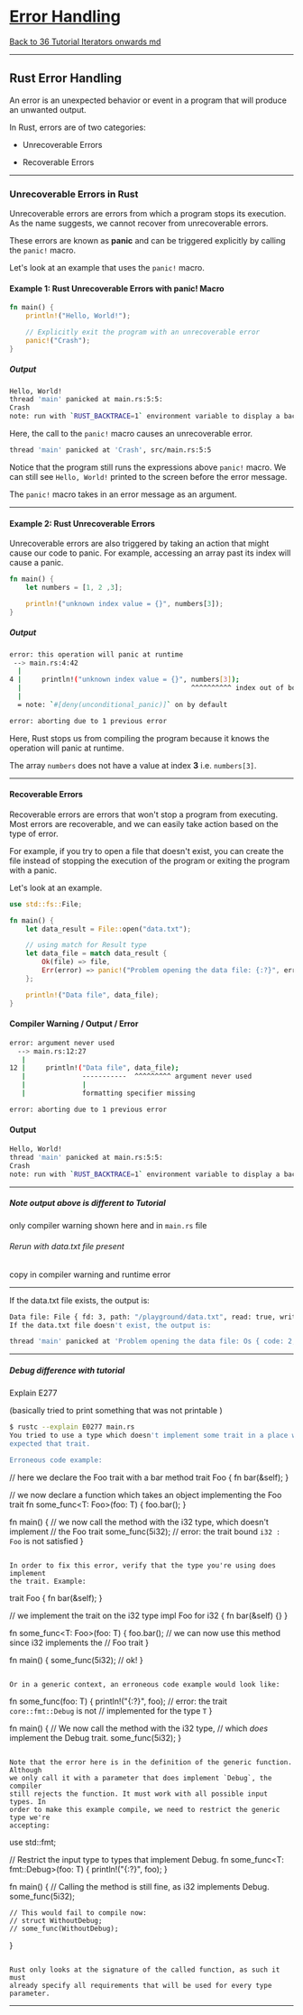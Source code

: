 # [Error Handling](https://www.programiz.com/rust/error-handling)

[Back to 36 Tutorial Iterators onwards md](/documentation/36-Tutorial-Iterators-onwards.md)

____

## Rust Error Handling

An error is an unexpected behavior or event in a program that will produce an unwanted output.

In Rust, errors are of two categories:

- Unrecoverable Errors

- Recoverable Errors

____

### Unrecoverable Errors in Rust

Unrecoverable errors are errors from which a program stops its execution. As the name suggests, we cannot recover from unrecoverable errors.

These errors are known as **panic** and can be triggered explicitly by calling the `panic!` macro.

Let's look at an example that uses the `panic!` macro.

#### Example 1: Rust Unrecoverable Errors with panic! Macro

```rust
fn main() {
    println!("Hello, World!");

    // Explicitly exit the program with an unrecoverable error
    panic!("Crash");
}
```

##### Output

```bash
Hello, World!
thread 'main' panicked at main.rs:5:5:
Crash
note: run with `RUST_BACKTRACE=1` environment variable to display a backtrace
```

Here, the call to the `panic!` macro causes an unrecoverable error.

```bash
thread 'main' panicked at 'Crash', src/main.rs:5:5
```
Notice that the program still runs the expressions above `panic!` macro. We can still see `Hello, World!` printed to the screen before the error message.

The `panic!` macro takes in an error message as an argument.

____

#### Example 2: Rust Unrecoverable Errors

Unrecoverable errors are also triggered by taking an action that might cause our code to panic. For example, accessing an array past its index will cause a panic.

```rust
fn main() {
    let numbers = [1, 2 ,3];

    println!("unknown index value = {}", numbers[3]);
}
```

##### Output

```bash
error: this operation will panic at runtime
 --> main.rs:4:42
  |
4 |     println!("unknown index value = {}", numbers[3]);
  |                                          ^^^^^^^^^^ index out of bounds: the length is 3 but the index is 3  
  |
  = note: `#[deny(unconditional_panic)]` on by default

error: aborting due to 1 previous error
```

Here, Rust stops us from compiling the program because it knows the operation will panic at runtime.

The array `numbers` does not have a value at index **3** i.e. `numbers[3]`.

____

#### Recoverable Errors

Recoverable errors are errors that won't stop a program from executing. Most errors are recoverable, and we can easily take action based on the type of error.

For example, if you try to open a file that doesn't exist, you can create the file instead of stopping the execution of the program or exiting the program with a panic.

Let's look at an example.

```rust
use std::fs::File;

fn main() {
    let data_result = File::open("data.txt");

    // using match for Result type
    let data_file = match data_result {
        Ok(file) => file,
        Err(error) => panic!("Problem opening the data file: {:?}", error),
    };

    println!("Data file", data_file);
}
```

#### Compiler Warning / Output / Error 

```bash
error: argument never used
  --> main.rs:12:27
   |
12 |     println!("Data file", data_file);
   |              -----------  ^^^^^^^^^ argument never used
   |              |
   |              formatting specifier missing

error: aborting due to 1 previous error
```

#### Output

```bash
Hello, World!
thread 'main' panicked at main.rs:5:5:
Crash
note: run with `RUST_BACKTRACE=1` environment variable to display a backtrace
```

____

##### Note output above is different to Tutorial

only compiler warning shown here and in `main.rs` file

###### Rerun with data.txt file present

copy in compiler warning and runtime error

____

If the data.txt file exists, the output is:

```bash
Data file: File { fd: 3, path: "/playground/data.txt", read: true, write: false }
If the data.txt file doesn't exist, the output is:
```

```bash
thread 'main' panicked at 'Problem opening the data file: Os { code: 2, kind: NotFound, message: "No such file or directory" }', src/main.rs:8:23
```

____

##### Debug difference with tutorial

Explain E277

(basically tried to print something that was not printable )

```bash
$ rustc --explain E0277 main.rs
You tried to use a type which doesn't implement some trait in a place which
expected that trait.

Erroneous code example:

```
// here we declare the Foo trait with a bar method
trait Foo {
    fn bar(&self);
}

// we now declare a function which takes an object implementing the Foo trait
fn some_func<T: Foo>(foo: T) {
    foo.bar();
}

fn main() {
    // we now call the method with the i32 type, which doesn't implement
    // the Foo trait
    some_func(5i32); // error: the trait bound `i32 : Foo` is not satisfied
}
```

In order to fix this error, verify that the type you're using does implement
the trait. Example:

```
trait Foo {
    fn bar(&self);
}

// we implement the trait on the i32 type
impl Foo for i32 {
    fn bar(&self) {}
}

fn some_func<T: Foo>(foo: T) {
    foo.bar(); // we can now use this method since i32 implements the
               // Foo trait
}

fn main() {
    some_func(5i32); // ok!
}
```

Or in a generic context, an erroneous code example would look like:

```
fn some_func<T>(foo: T) {
    println!("{:?}", foo); // error: the trait `core::fmt::Debug` is not
                           //        implemented for the type `T`
}

fn main() {
    // We now call the method with the i32 type,
    // which *does* implement the Debug trait.
    some_func(5i32);
}
```

Note that the error here is in the definition of the generic function. Although
we only call it with a parameter that does implement `Debug`, the compiler
still rejects the function. It must work with all possible input types. In
order to make this example compile, we need to restrict the generic type we're
accepting:

```
use std::fmt;

// Restrict the input type to types that implement Debug.
fn some_func<T: fmt::Debug>(foo: T) {
    println!("{:?}", foo);
}

fn main() {
    // Calling the method is still fine, as i32 implements Debug.
    some_func(5i32);

    // This would fail to compile now:
    // struct WithoutDebug;
    // some_func(WithoutDebug);
}
```

Rust only looks at the signature of the called function, as such it must
already specify all requirements that will be used for every type parameter.
```

____
